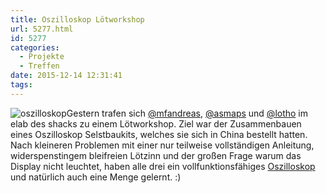 ```yaml
---
title: Oszilloskop Lötworkshop
url: 5277.html
id: 5277
categories:
  - Projekte
  - Treffen
date: 2015-12-14 12:31:41
tags:
---
```


![oszilloskop](https://blog.shackspace.de/wp-content/uploads/2015/12/oszilloskop.jpg)Gestern trafen sich [@mfandreas](https://twitter.com/mfandreas), [@asmaps](https://twitter.com/asmaps) und [@lotho](https://twitter.com/l0tho) im elab des shacks zu einem Lötworkshop. Ziel war der Zusammenbauen eines Oszilloskop Selstbaukits, welches sie sich in China bestellt hatten. Nach kleineren Problemen mit einer nur teilweise vollständigen Anleitung, widerspenstingem bleifreien Lötzinn und der großen Frage warum das Display nicht leuchtet, haben alle drei ein vollfunktionsfähiges [Oszilloskop](https://de.wikipedia.org/wiki/Oszilloskop) und natürlich auch eine Menge gelernt. :)

&nbsp;

&nbsp;